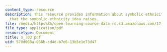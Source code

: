 ```yaml
---
content_type: resource
description: This resource provides information about symbolic ethnicity, and questions
  that the symbolic ethnicity idea raises.
file: /media/https%3A/open-learning-course-data-rc.s3.amazonaws.com/17-523-ethnicity-and-race-in-world-politics-fall-2005/570d008a036bcd4db7e613b5e1e73d47_o_l03.pdf
file_type: application/pdf
resourcetype: Document
title: o_l03.pdf
uid: 570d008a-036b-cd4d-b7e6-13b5e1e73d47
---
```

